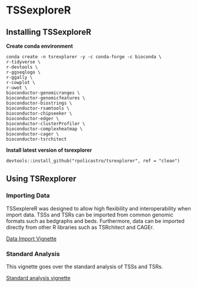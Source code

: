 # TSSexploreR

## Installing TSSexploreR

**Create conda environment**
```
conda create -n tsrexplorer -y -c conda-forge -c bioconda \
r-tidyverse \
r-devtools \
r-ggseqlogo \
r-ggally \
r-cowplot \
r-uwot \
bioconductor-genomicranges \
bioconductor-genomicfeatures \
bioconductor-biostrings \
bioconductor-rsamtools \
bioconductor-chipseeker \
bioconductor-edger \
bioconductor-clusterProfiler \
bioconductor-complexheatmap \
bioconductor-cager \
bioconductor-tsrchitect
```

**Install latest version of tsrexplorer**
```
devtools::install_github("rpolicastro/tsrexplorer", ref = "clean")
```

## Using TSRexplorer

### Importing Data

TSSexplereR was designed to allow high flexibility and interoperability when import data.
TSSs and TSRs can be imported from common genomic formats such as bedgraphs and beds.
Furthermore, data can be imported directly from other R libraries such as TSRchitect and CAGEr.

[Data Import Vignette](./github/DATA_IMPORT.md)

### Standard Analysis

This vignette goes over the standard analysis of TSSs and TSRs.

[Standard analysis vignette](./github/STANDARD_ANALYSIS.md)
